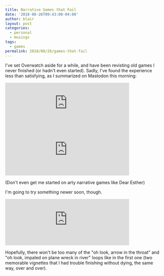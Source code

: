 ```yaml
---
title: Narrative Games that Fail
date: '2018-08-26T09:43:00-04:00'
author: blair
layout: post
categories:
  - personal
  - musings
tags:
  - games
permalink: 2018/08/26/games-that-fail
---
```

I've set Overwatch aside for a while, and have been revisting old games I never finished (or hadn't even started).  Sadly, I've found the experience less than satisfying, as I summarized on Mastodon this morning:


<iframe src="https://macmynatt.social/@blair/100616697080181293/embed" class="mastodon-embed" style="max-width: 100%; border: 0" width="400"></iframe><script src="https://macmynatt.social/embed.js" async="async"></script>

<iframe src="https://macmynatt.social/@blair/100616705417766695/embed" class="mastodon-embed" style="max-width: 100%; border: 0" width="400"></iframe><script src="https://macmynatt.social/embed.js" async="async"></script>

(Don't even get me started on arty narrative games like Dear Esther)

I'm going to try something newer soon, though. 

<iframe src="https://macmynatt.social/@blair/100616708978164576/embed" class="mastodon-embed" style="max-width: 100%; border: 0" width="400"></iframe><script src="https://macmynatt.social/embed.js" async="async"></script>

Hopefully, there won't be too many of the "oh look, arrow in the throat" and "oh look, impaled on plane wreck in river" loops like in the first one (two memorable vignettes that I had trouble finishing without dying, the same way, over and over).
